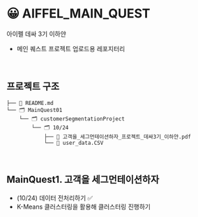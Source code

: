 # 😀 AIFFEL_MAIN_QUEST
아이펠 데싸 3기 이하얀
- 메인 퀘스트 프로젝트 업로드용 레포지터리

<br>

## 프로젝트 구조
```
├── 📑 README.md
└── 🗂 MainQuest01
    └── 🗂 customerSegmentationProject
        └── 🗂 10/24
            ├── 📑 고객을_세그먼테이션하자_프로젝트_데싸3기_이하얀.pdf
            └── 📑 user_data.CSV

```

<br>

## MainQuest1. 고객을 세그먼테이션하자
- (10/24) 데이터 전처리하기 ✅
- K-Means 클러스터링을 활용해 클러스터링 진행하기
